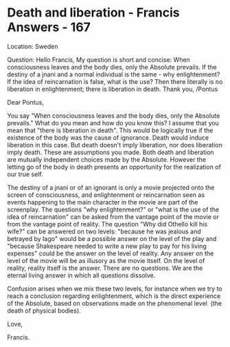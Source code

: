 # Death and liberation - Francis Answers - 167

Location: Sweden&nbsp;

Question: Hello Francis, My question is short and concise: When consciousness leaves and the body dies, only the Absolute prevails. If the destiny of a jnani and a normal individual is the same - why enlightenment? If the idea of reincarnation is false, what is the use? Then there literally is no liberation in enlightenment; there is liberation in death. Thank you, /Pontus

Dear Pontus,

You say &quot;When consciousness leaves and the body dies, only the Absolute prevails.&quot; What do you mean and how do you know this? I assume that you mean that &quot;there is liberation in death&quot;. This would be logically true if the existence of the body was the cause of ignorance. Death would induce liberation in this case. But death doesn't imply liberation, nor does liberation imply death. These are assumptions you made. Both death and liberation are mutually independent choices made by the Absolute. However the letting go of the body in death presents an opportunity for the realization of our true self.

The destiny of a jnani or of an ignorant is only a movie projected onto the screen of consciousness, and enlightenment or reincarnation seen as events happening to the main character in the movie are part of the screenplay. The questions &quot;why enlightenment?&quot; or &quot;what is the use of the idea of reincarnation&quot; can be asked from the vantage point of the movie or from the vantage point of reality. The question &quot;Why did Othello kill his wife?&quot; can be answered on two levels: &quot;because he was jealous and betrayed by Iago&quot; would be a possible answer on the level of the play and &quot;because Shakespeare needed to write a new play to pay for his living expenses&quot; could be the answer on the level of reality. Any answer on the level of the movie will be as illusory as the movie itself. On the level of reality, reality itself is the answer. There are no questions. We are the eternal living answer in which all questions dissolve.

Confusion arises when we mix these two levels, for instance when we try to reach a conclusion regarding enlightenment, which is the direct experience of the Absolute, based on observations made on the phenomenal level&nbsp; (the death of physical bodies).

Love,

Francis.


